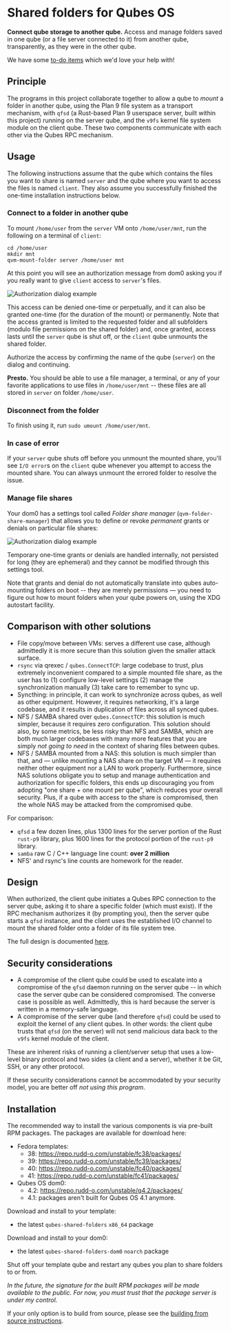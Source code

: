 # Shared folders for Qubes OS

**Connect qube storage to another qube.**  Access and manage folders
saved in one qube (or a file server connected to it) from another
qube, transparently, as they were in the other qube.

We have some [to-do items](./TODO.md) which we'd love your help with!

## Principle

The programs in this project collaborate together to allow a qube
to *mount* a folder in another qube, using the Plan 9 file system
as a transport mechanism, with `qfsd` (a Rust-based Plan 9 userspace
server, built within this project) running on the server qube, and
the `v9fs` kernel file system module on the client qube.  These two
components communicate with each other via the Qubes RPC mechanism.

## Usage

The following instructions assume that the qube which contains the
files you want to share is named `server` and the qube where you
want to access the files is named `client`.  They also assume you
successfully finished the one-time installation instructions below.

### Connect to a folder in another qube

To mount `/home/user` from the `server` VM onto `/home/user/mnt`,
run the following on a terminal of `client`:

```
cd /home/user
mkdir mnt
qvm-mount-folder server /home/user mnt
```

At this point you will see an authorization message from dom0 asking
you if you really want to give `client` access to `server`'s files.

![Authorization dialog example](./doc/auth-dialog.png)

This access can be denied one-time or perpetually, and it can also
be granted one-time (for the duration of the mount) or permanently.
Note that the access granted is limited to the requested folder and
all subfolders (modulo file permissions on the shared folder) and,
once granted, access lasts until the `server` qube is shut off, or
the `client` qube unmounts the shared folder.

Authorize the access by confirming the name of the qube (`server`) on
the dialog and continuing.

**Presto.**  You should be able to use a file manager, a terminal, or
any of your favorite applications to use files in `/home/user/mnt`
-- these files are all stored in `server` on folder `/home/user`.

### Disconnect from the folder

To finish using it, run `sudo umount /home/user/mnt`.

### In case of error

If your `server` qube shuts off before you unmount the mounted share,
you'll see `I/O error`s on the `client` qube whenever you attempt
to access the mounted share.  You can always unmount the errored
folder to resolve the issue.

### Manage file shares

Your dom0 has a settings tool called *Folder share manager*
(`qvm-folder-share-manager`) that allows you to define or revoke
*permanent* grants or denials on particular file shares:

![Authorization dialog example](./doc/folder-share-manager.png)

Temporary one-time grants or denials are handled internally, not
persisted for long (they are ephemeral) and they cannot be modified
through this settings tool.

Note that grants and denial do not automatically translate into
qubes auto-mounting folders on boot -- they are merely permissions
— you need to figure out how to mount folders when your qube powers
on, using the XDG autostart facility.

## Comparison with other solutions

* File copy/move between VMs: serves a different use case, although
  admittedly it is more secure than this solution given the smaller
  attack surface.
* `rsync` via qrexec / `qubes.ConnectTCP`: large codebase to trust,
  plus extremely inconvenient compared to a simple mounted file share,
  as the user has to (1) configure low-level settings (2) manage the
  synchronization manually (3) take care to remember to sync up.
* Syncthing: in principle, it can work to synchronize across qubes,
  as well as other equipment.  However, it requires networking,
  it's a large codebase, and it results in duplication of files
  across all synced qubes.
* NFS / SAMBA shared over `qubes.ConnectTCP`: this solution is much
  simpler, because it requires zero configuration.  This solution
  should also, by some metrics, be less risky than NFS and SAMBA,
  which are both much larger codebases with many more features that
  you are simply *not going to need* in the context of sharing files
  between qubes.
* NFS / SAMBA mounted from a NAS: this solution is much simpler than
  that, and — unlike mounting a NAS share on the target VM — it
  requires neither other equipment nor a LAN to work properly.
  Furthermore, since NAS solutions obligate you to setup and manage
  authentication and authorization for specific folders, this ends
  up discouraging you from adopting "one share + one mount per qube",
  which reduces your overall security.  Plus, if a qube with access
  to the share is compromised, then the whole NAS may be attacked
  from the compromised qube.

For comparison:

* `qfsd` a few dozen lines, plus 1300 lines for the server portion
  of the Rust `rust-p9` library, plus 1600 lines for the protocol
  portion of the `rust-p9` library.
* `samba` raw C / C++ language line count: **over 2 million**
* NFS' and rsync's line counts are homework for the reader.

## Design

When authorized, the client qube initiates a Qubes RPC connection to
the server qube, asking it to share a specific folder (which must
exist).  If the RPC mechanism authorizes it (by prompting you), then
the server qube starts a `qfsd` instance, and the client uses the
established I/O channel to mount the shared folder onto a folder of
its file system tree.

The full design is documented [here](./doc/authorization-design.md).

## Security considerations

* A compromise of the client qube could be used to escalate into a
  compromise of the `qfsd` daemon running on the server qube -- in
  which case the server qube can be considered compromised.  The
  converse case is possible as well.  Admittedly, this is hard because
  the server is written in a memory-safe language.
* A compromise of the server qube (and therefore `qfsd`) could be used
  to exploit the kernel of any client qubes.  In other words: the client
  qube trusts that `qfsd` (on the server) will not send malicious data
  back to the `v9fs` kernel module of the client.

These are inherent risks of running a client/server setup that uses a
low-level binary protocol and two sides (a client and a server), whether
it be Git, SSH, or any other protocol.

If these security considerations cannot be accommodated by your
security model, you are better off *not using this program*.

## Installation

The recommended way to install the various components is via pre-built RPM
packages.  The packages are available for download here:

* Fedora templates:
  * 38: https://repo.rudd-o.com/unstable/fc38/packages/
  * 39: https://repo.rudd-o.com/unstable/fc39/packages/
  * 40: https://repo.rudd-o.com/unstable/fc40/packages/
  * 41: https://repo.rudd-o.com/unstable/fc41/packages/
* Qubes OS dom0:
  * 4.2: https://repo.rudd-o.com/unstable/q4.2/packages/
  * 4.1: packages aren't built for Qubes OS 4.1 anymore.

Download and install to your template:

* the latest `qubes-shared-folders` `x86_64` package

Download and install to your dom0:

* the latest `qubes-shared-folders-dom0` `noarch` package

Shut off your template qube and restart any qubes you plan to share folders
to or from.

*In the future, the signature for the built RPM packages will be made
available to the public.  For now, you must trust that the package server
is under my control.*

If your only option is to build from source, please see the [building from
source instructions](doc/building-from-source.md).

